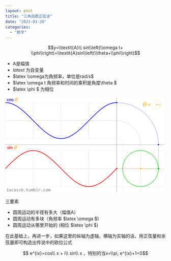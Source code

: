 ```yaml
---
layout: post
title: "三角函数正弦波"
date: "2023-03-28"
categories: 
  - "数学"
---
```


$$y=\\textit{A}\\ sin\\left(\\omega t+ \\phi\\right)=\\textit{A}sin\\left(\\theta+\\phi\\right)$$

- A是幅值
- $latex t$ 为自变量
- $latex \\omega为角频率，单位是rad/s$
- $latex \\omega t 角频率和时间的乘积是角度\\theta $
- $latex \\phi $ 为相位

[![](/assets/image/default/v2-ecf5ba982ff3de01fb074a8dc58d6715_720w.gif)](http://127.0.0.1/?attachment_id=5106)

三要素

- 圆周运动的半径有多大（幅值A）
- 圆周运动有多块（角频率 $latex \\omega $)
- 圆周运动从哪里开始的 (相位 $latex \\phi $)

在此基础上，再进一步，如果这里的纵轴为虚轴，横轴为实轴的话，用正弦量和余弦量即可构造出传说中的欧拉公式

$$ e^{ix}=cos\\ x + i\\ sin\\ x ，特别的当x=\\pi, e^{ix}+1=0$$
